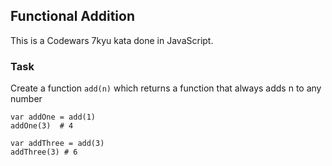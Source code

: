## Functional Addition

This is a Codewars 7kyu kata done in JavaScript.

### Task

Create a function `add(n)` which returns a function that always adds n to any number

```text
var addOne = add(1)
addOne(3)  # 4

var addThree = add(3)
addThree(3) # 6
```
